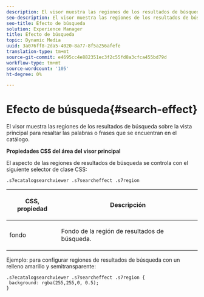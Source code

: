 ```yaml
---
description: El visor muestra las regiones de los resultados de búsqueda sobre la vista principal para resaltar las palabras o frases que se encuentran en el catálogo.
seo-description: El visor muestra las regiones de los resultados de búsqueda sobre la vista principal para resaltar las palabras o frases que se encuentran en el catálogo.
seo-title: Efecto de búsqueda
solution: Experience Manager
title: Efecto de búsqueda
topic: Dynamic Media
uuid: 3a076ff8-2da5-4020-8a77-8f5a256afefe
translation-type: tm+mt
source-git-commit: e4695cc4e882351ec3f2c55fd8a3cfca455bd79d
workflow-type: tm+mt
source-wordcount: '105'
ht-degree: 0%

---
```



# Efecto de búsqueda{#search-effect}

El visor muestra las regiones de los resultados de búsqueda sobre la vista principal para resaltar las palabras o frases que se encuentran en el catálogo.

<!--<a id="section_061E550C1C1D4DB2BD663A898895B38C"></a>-->

**Propiedades CSS del área del visor principal**

El aspecto de las regiones de resultados de búsqueda se controla con el siguiente selector de clase CSS:

`.s7ecatalogsearchviewer .s7searcheffect .s7region`

<table id="table_94EE3F5BBE4547C0B4943471CEE7EDE4"> 
 <thead> 
  <tr> 
   <th colname="col1" class="entry"> <p> CSS, propiedad </p> </th> 
   <th colname="col2" class="entry"> <p>Descripción </p> </th> 
  </tr> 
 </thead>
 <tbody> 
  <tr> 
   <td colname="col1"> <p> <span class="codeph"> fondo  </span> </p> </td> 
   <td colname="col2"> <p>Fondo de la región de resultados de búsqueda. </p> </td> 
  </tr> 
 </tbody> 
</table>

Ejemplo: para configurar regiones de resultados de búsqueda con un relleno amarillo y semitransparente:

```
.s7ecatalogsearchviewer .s7searcheffect .s7region { 
 background: rgba(255,255,0, 0.5); 
}
```

